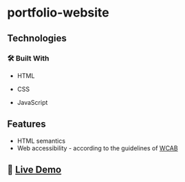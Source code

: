 # portfolio-website

## Technologies

### :hammer_and_wrench: Built With

- HTML

- CSS

- JavaScript

## Features

- HTML semantics
- Web accessibility - according to the guidelines of [WCAB](https://www.w3.org/WAI/standards-guidelines/wcag/)

## :rocket: <a href="">Live Demo</a>
